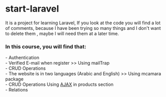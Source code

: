 # start-laravel

<p>

It is a project for learning Laravel,
If you look at the code you will find a lot of comments, because I have been trying so many things and I don't want to delete them , maybe I will need them at a later time.

</p>

### In this course, you will find that:

<p>
    - Authentication <br>
    - Verified E-mail when register >> Using mailTrap<br>
    - CRUD Operations <br>
    - The website is in two languages (Arabic and English)  >> Using mcamara package <br>
    - CRUD Operations Using <ins>AJAX</ins> in products section <br>
    - Relations <br>
    
</p>
